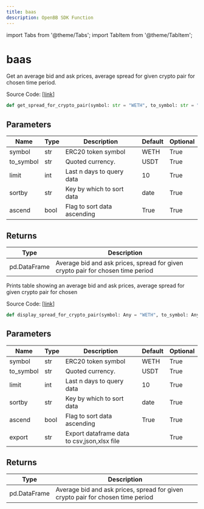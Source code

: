 ```yaml
---
title: baas
description: OpenBB SDK Function
---
```


import Tabs from '@theme/Tabs';
import TabItem from '@theme/TabItem';

# baas

<Tabs>
<TabItem value="model" label="Model" default>

Get an average bid and ask prices, average spread for given crypto pair for chosen time period.

Source Code: [[link](https://github.com/OpenBB-finance/OpenBBTerminal/tree/main/openbb_terminal/cryptocurrency/onchain/bitquery_model.py#L725)]

```python
def get_spread_for_crypto_pair(symbol: str = "WETH", to_symbol: str = "USDT", limit: int = 10, sortby: str = "date", ascend: bool = True) -> DataFrame
```
## Parameters

| Name | Type | Description | Default | Optional |
| ---- | ---- | ----------- | ------- | -------- |
| symbol | str | ERC20 token symbol | WETH | True |
| to_symbol | str | Quoted currency. | USDT | True |
| limit | int | Last n days to query data | 10 | True |
| sortby | str | Key by which to sort data | date | True |
| ascend | bool | Flag to sort data ascending | True | True |

## Returns

| Type | Description |
| ---- | ----------- |
| pd.DataFrame | Average bid and ask prices, spread for given crypto pair for chosen time period |



</TabItem>
<TabItem value="view" label="View">

Prints table showing an average bid and ask prices, average spread for given crypto pair for chosen

Source Code: [[link](https://github.com/OpenBB-finance/OpenBBTerminal/tree/main/openbb_terminal/cryptocurrency/onchain/bitquery_view.py#L345)]

```python
def display_spread_for_crypto_pair(symbol: Any = "WETH", to_symbol: Any = "USDT", limit: int = 10, sortby: str = "date", ascend: bool = True, export: str = "") -> None
```
## Parameters

| Name | Type | Description | Default | Optional |
| ---- | ---- | ----------- | ------- | -------- |
| symbol | str | ERC20 token symbol | WETH | True |
| to_symbol | str | Quoted currency. | USDT | True |
| limit | int | Last n days to query data | 10 | True |
| sortby | str | Key by which to sort data | date | True |
| ascend | bool | Flag to sort data ascending | True | True |
| export | str | Export dataframe data to csv,json,xlsx file |  | True |

## Returns

| Type | Description |
| ---- | ----------- |
| pd.DataFrame | Average bid and ask prices, spread for given crypto pair for chosen time period |



</TabItem>
</Tabs>